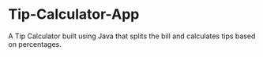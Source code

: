 # Tip-Calculator-App
A Tip Calculator built using Java that splits the bill and calculates tips based on percentages.
